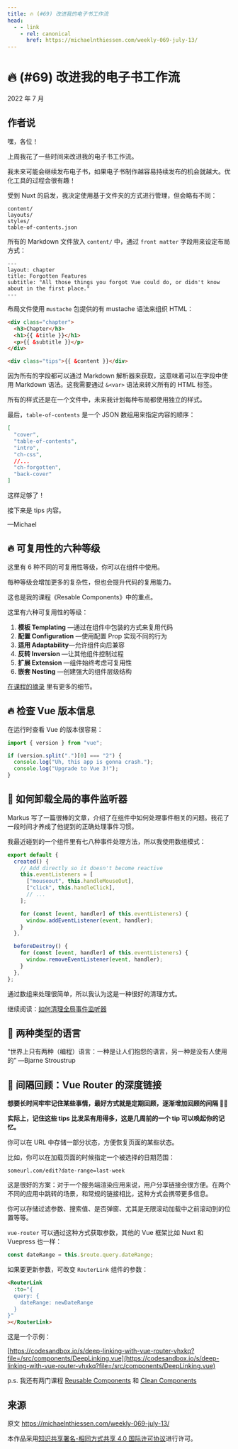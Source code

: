 ```yaml
---
title: 🔥 (#69) 改进我的电子书工作流
head:
  - - link
    - rel: canonical
      href: https://michaelnthiessen.com/weekly-069-july-13/
---
```


# 🔥 (#69) 改进我的电子书工作流

2022 年 7 月

## 作者说

嘿，各位！

上周我花了一些时间来改进我的电子书工作流。

我未来可能会继续发布电子书，如果电子书制作越容易持续发布的机会就越大。优化工具的过程会很有趣！

受到 Nuxt 的启发，我决定使用基于文件夹的方式进行管理，但会略有不同：

```
content/
layouts/
styles/
table-of-contents.json
```

所有的 Markdown 文件放入 `content/` 中，通过 `front matter` 字段用来设定布局方式：

```
---
layout: chapter
title: Forgotten Features
subtitle: "All those things you forgot Vue could do, or didn't know about in the first place."
---
```

布局文件使用 `mustache` 包提供的有 mustache 语法来组织 HTML：

```html
<div class="chapter">
  <h3>Chapter</h3>
  <h1>{{ &title }}</h1>
  <p>{{ &subtitle }}</p>
</div>

<div class="tips">{{ &content }}</div>
```

因为所有的字段都可以通过 Markdown 解析器来获取，这意味着可以在字段中使用 Markdown 语法。这我需要通过 `&<var>` 语法来转义所有的 HTML 标签。

所有的样式还是在一个文件中，未来我计划每种布局都使用独立的样式。

最后，`table-of-contents` 是一个 JSON 数组用来指定内容的顺序：

```json
[
  "cover",
  "table-of-contents",
  "intro",
  "ch-css",
  //...
  "ch-forgotten",
  "back-cover"
]
```

这样足够了！

接下来是 tips 内容。

—Michael

## 🔥 可复用性的六种等级

这里有 6 种不同的可复用性等级，你可以在组件中使用。

每种等级会增加更多的复杂性，但也会提升代码的复用能力。

这也是我的课程《Resable Components》中的重点。

这里有六种可复用性的等级：

1. **模板 Templating** —通过在组件中包装的方式来复用代码
2. **配置 Configuration** —使用配置 Prop 实现不同的行为
3. **适用 Adaptability**—允许组件向后兼容
4. **反转 Inversion** —让其他组件控制过程
5. **扩展 Extension** —组件始终考虑可复用性
6. **嵌套 Nesting** —创建强大的组件层级结构

[在课程的摘录](https://michaelnthiessen.com/6-levels-of-reusability) 里有更多的细节。

## 🔥 检查 Vue 版本信息

在运行时查看 Vue 的版本很容易：

```javascript
import { version } from "vue";

if (version.split(".")[0] === "2") {
  console.log("Uh, this app is gonna crash.");
  console.log("Upgrade to Vue 3!");
}
```

## 📜 如何卸载全局的事件监听器

Markus 写了一篇很棒的文章，介绍了在组件中如何处理事件相关的问题。我花了一段时间才养成了他提到的正确处理事件习惯。

我最近碰到的一个组件里有七八种事件处理方法，所以我使用数组模式：

```javascript
export default {
  created() {
    // Add directly so it doesn't become reactive
    this.eventListeners = [
      ["mouseout", this.handleMouseOut],
      ["click", this.handleClick],
      // ...
    ];

    for (const [event, handler] of this.eventListeners) {
      window.addEventListener(event, handler);
    }
  },

  beforeDestroy() {
    for (const [event, handler] of this.eventListeners) {
      window.removeEventListener(event, handler);
    }
  },
};
```

通过数组来处理很简单，所以我认为这是一种很好的清理方式。

继续阅读：[如何清理全局事件监听器](https://markus.oberlehner.net/blog/how-to-clean-up-global-event-listeners-intervals-and-third-party-libraries-in-vue-components/)

## 💬 两种类型的语言

“世界上只有两种（编程）语言：一种是让人们抱怨的语言，另一种是没有人使用的” —Bjarne Stroustrup

## 🧠 间隔回顾：Vue Router 的深度链接

**想要长时间牢牢记住某些事情，最好方式就是定期回顾，逐渐增加回顾的间隔 👨‍🔬**

**实际上，记住这些 tips 比发呆有用得多，这是几周前的一个 tip 可以唤起你的记忆。**

你可以在 URL 中存储一部分状态，方便恢复页面的某些状态。

比如，你可以在加载页面的时候指定一个被选择的日期范围：

```
someurl.com/edit?date-range=last-week
```

这是很好的方案：对于一个服务端渲染应用来说，用户分享链接会很方便。在两个不同的应用中跳转的场景，和常规的链接相比，这种方式会携带更多信息。

你可以存储过滤参数、搜索值、是否弹窗、尤其是无限滚动加载中之前滚动到的位置等等。

`vue-router` 可以通过这种方式获取参数，其他的 Vue 框架比如 Nuxt 和 Vuepress 也一样：

```javascript
const dateRange = this.$route.query.dateRange;
```

如果要更新参数，可改变 `RouterLink` 组件的参数：

```html
<RouterLink
  :to="{
  query: {
    dateRange: newDateRange
  }
}"
></RouterLink>
```

这是一个示例：

[https://codesandbox.io/s/deep-linking-with-vue-router-vhxkq?file=/src/components/DeepLinking.vue](https://codesandbox.io/s/deep-linking-with-vue-router-vhxkq?file=/src/components/DeepLinking.vue)

p.s. 我还有两门课程 [Reusable Components](https://michaelnthiessen.com/reusable-components) 和 [Clean Components](https://michaelnthiessen.com/clean-components)

## 来源

原文 https://michaelnthiessen.com/weekly-069-july-13/

本作品采用[知识共享署名-相同方式共享 4.0 国际许可协议](http://creativecommons.org/licenses/by-sa/4.0/)进行许可。
